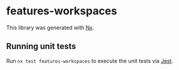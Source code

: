 # features-workspaces

This library was generated with [Nx](https://nx.dev).

## Running unit tests

Run `nx test features-workspaces` to execute the unit tests via [Jest](https://jestjs.io).
